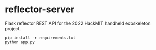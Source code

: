 # reflector-server

Flask reflector REST API for the 2022 HackMIT handheld exoskeleton project.

```
pip install -r requirements.txt
python app.py
```
